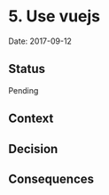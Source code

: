# 5. Use vuejs

Date: 2017-09-12

## Status

Pending

## Context



## Decision



## Consequences

